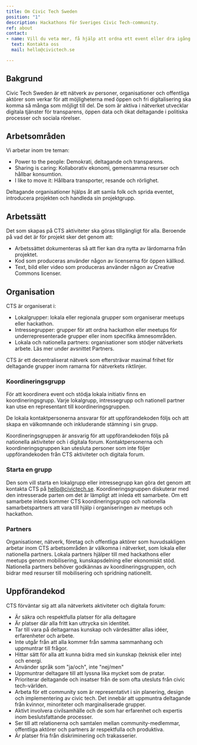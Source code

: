 ```yaml
---
title: Om Civic Tech Sweden
position: "1"
description: Hackathons för Sveriges Civic Tech-community.
ref: about
contact:
- name: Vill du veta mer, få hjälp att ordna ett event eller dra igång en grupp?
  text: Kontakta oss
  mail: hello@civictech.se

---
```

## Bakgrund

Civic Tech Sweden är ett nätverk av personer, organisationer och offentliga aktörer som verkar för att möjligheterna med öppen och fri digitalisering ska komma så många som möjligt till del. De som är aktiva i nätverket utvecklar digitala tjänster för transparens, öppen data och ökat deltagande i politiska processer och sociala rörelser.

## Arbetsområden

Vi arbetar inom tre teman:

* Power to the people: Demokrati, deltagande och transparens.
* Sharing is caring: Kollaborativ ekonomi, gemensamma resurser och hållbar konsumtion.
* I like to move it: Hållbara transporter, resande och rörlighet.

Deltagande organisationer hjälps åt att samla folk och sprida eventet, introducera projekten och handleda sin projektgrupp.

## Arbetssätt

Det som skapas på CTS aktiviteter ska göras tillgängligt för alla. Beroende på vad det är för projekt sker det genom att:

* Arbetssättet dokumenteras så att fler kan dra nytta av lärdomarna från projektet.
* Kod som produceras använder någon av licenserna för öppen källkod.
* Text, bild eller video som produceras använder någon av Creative Commons licenser.

## Organisation

CTS är organiserat i:

* Lokalgrupper: lokala eller regionala grupper som organiserar meetups eller hackathon.
* Intressegrupper: grupper för att ordna hackathon eller meetups för underrepresenterade grupper eller inom specifika ämnesområden.
* Lokala och nationella partners: organisationer som stödjer nätverkets arbete. Läs mer under avsnittet Partners.

CTS är ett decentraliserat nätverk som eftersträvar maximal frihet för deltagande grupper inom ramarna för nätverkets riktlinjer.

### Koordineringsgrupp

För att koordinera event och stödja lokala initiativ finns en koordineringsgrupp. Varje lokalgrupp, intressegrupp och nationell partner kan utse en representant till koordineringsgruppen.

De lokala kontaktpersonerna ansvarar för att uppförandekoden följs och att skapa en välkomnande och inkluderande stämning i sin grupp.

Koordineringsgruppen är ansvarig för att uppförandekoden följs på nationella aktiviteter och i digitala forum. Kontaktpersonerna och koordineringsgruppen kan utesluta personer som inte följer uppförandekoden från CTS aktiviteter och digitala forum.

### Starta en grupp

Den som vill starta en lokalgrupp eller intressegrupp kan göra det genom att kontakta CTS på <hello@civictech.se>. Koordineringsgruppen diskuterar med den intresserade parten om det är lämpligt att inleda ett samarbete. Om ett samarbete inleds kommer CTS koordineringsgrupp och nationella samarbetspartners att vara till hjälp i organiseringen av meetups och hackathon.

### Partners

Organisationer, nätverk, företag och offentliga aktörer som huvudsakligen arbetar inom CTS arbetsområden är välkomna i nätverket, som lokala eller nationella partners. Lokala partners hjälper till med hackathons eller meetups genom mobilisering, kunskapsdelning eller ekonomiskt stöd. Nationella partners behöver godkännas av koordineringsgruppen, och bidrar med resurser till mobilisering och spridning nationellt.

## Uppförandekod

CTS förväntar sig att alla nätverkets aktiviteter och digitala forum:

* Är säkra och respektfulla platser för alla deltagare
* Är platser där alla fritt kan uttrycka sin identitet.
* Tar till vara på deltagarnas kunskap och värdesätter allas idéer, erfarenheter och arbete.
* Inte utgår från att alla kommer från samma sammanhang och uppmuntrar till frågor.
* Hittar sätt för alla att kunna bidra med sin kunskap (teknisk eller inte) och energi.
* Använder språk som "ja/och", inte "nej/men"
* Uppmuntrar deltagare till att lyssna lika mycket som de pratar.
* Prioriterar deltagande och insatser från de som ofta utesluts från civic tech-världen.
* Arbeta för ett community som är representativt i sin planering, design och implementering av civic tech. Det innebär att uppmuntra deltagande från kvinnor, minoriteter och marginaliserade grupper.
* Aktivt involvera civilsamhälle och de som har erfarenhet och expertis inom beslutsfattande processer.
* Ser till att relationerna och samtalen mellan community-medlemmar, offentliga aktörer och partners är respektfulla och produktiva.
* Är platser fria från diskriminering och trakasserier.
